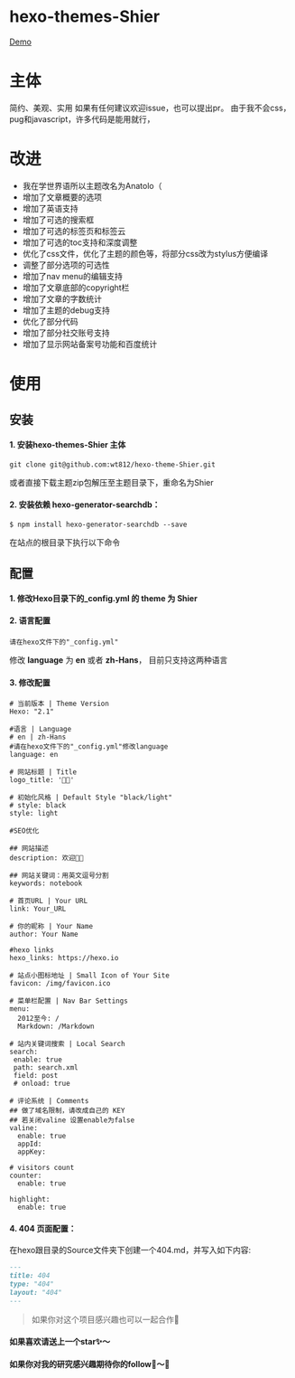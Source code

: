 # hexo-themes-Shier

[Demo](http://zaole.net "Notebook")

# 主体

简约、美观、实用
如果有任何建议欢迎issue，也可以提出pr。
由于我不会css，pug和javascript，许多代码是能用就行，

# 改进

+ 我在学世界语所以主题改名为Anatolo（
+ 增加了文章概要的选项
+ 增加了英语支持
+ 增加了可选的搜索框
+ 增加了可选的标签页和标签云
+ 增加了可选的toc支持和深度调整
+ 优化了css文件，优化了主题的颜色等，将部分css改为stylus方便编译
+ 调整了部分选项的可选性
+ 增加了nav menu的编辑支持
+ 增加了文章底部的copyright栏
+ 增加了文章的字数统计
+ 增加了主题的debug支持
+ 优化了部分代码
+ 增加了部分社交账号支持
+ 增加了显示网站备案号功能和百度统计



# 使用


## 安装

#### 1. 安装hexo-themes-Shier 主体

``` shell
git clone git@github.com:wt812/hexo-theme-Shier.git

```
或者直接下载主题zip包解压至主题目录下，重命名为Shier


#### 2. 安装依赖 hexo-generator-searchdb：

``` shell
$ npm install hexo-generator-searchdb --save

```
在站点的根目录下执行以下命令


## 配置


#### 1. 修改Hexo目录下的_config.yml 的 **theme** 为 **Shier**

#### 2. 语言配置

```shell
请在hexo文件下的"_config.yml"

```
修改 **language** 为 **en** 或者 **zh-Hans**， 目前只支持这两种语言

#### 3. 修改配置

```shell
# 当前版本 | Theme Version
Hexo: "2.1"

#语言 | Language
# en | zh-Hans
#请在hexo文件下的"_config.yml"修改language
language: en

# 网站标题 | Title
logo_title: '🙏🏾'

# 初始化风格 | Default Style "black/light"
# style: black
style: light

#SEO优化

## 网站描述
description: 欢迎👏🏻

## 网站关键词：用英文逗号分割
keywords: notebook

# 首页URL | Your URL
link: Your_URL

# 你的昵称 | Your Name
author: Your Name

#hexo links
hexo_links: https://hexo.io

# 站点小图标地址 | Small Icon of Your Site
favicon: /img/favicon.ico

# 菜单栏配置 | Nav Bar Settings
menu:
  2012至今: /
  Markdown: /Markdown

# 站内关键词搜索 | Local Search
search:
 enable: true
 path: search.xml
 field: post
 # onload: true

# 评论系统 | Comments
## 做了域名限制，请改成自己的 KEY
## 若关闭valine 设置enable为false
valine:
  enable: true
  appId: 
  appKey: 

# visitors count
counter:
  enable: true

highlight:
  enable: true
```

#### 4. 404 页面配置：

在hexo跟目录的Source文件夹下创建一个404.md，并写入如下内容:

``` markdown
---
title: 404
type: "404"
layout: "404"
---
```
> 如果你对这个项目感兴趣也可以一起合作🤝


#### 如果喜欢请送上一个star✨～

#### 如果你对我的研究感兴趣期待你的follow👬～🌈

